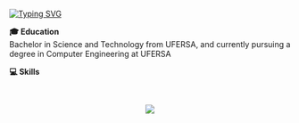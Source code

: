 [![Typing SVG](https://readme-typing-svg.demolab.com?font=Fira+Code&pause=1000&color=FFFFFF&random=false&width=435&lines=Hey%2C+I'm+Enthony+Araujo+)](https://git.io/typing-svg)

**🎓 Education**  
Bachelor in Science and Technology from UFERSA, and currently pursuing a degree in Computer Engineering at UFERSA

**💻 Skills**  
<p align="center">
  <img alt="" src="https://img.shields.io/badge/C-%2300599C.svg?&style=for-the-badge&logo=c&logoColor=white" />
  <img alt="" src="https://img.shields.io/badge/Python-%2314354C.svg?&style=for-the-badge&logo=python&logoColor=white" />
  <img alt="" src="https://img.shields.io/badge/Linux-FCC624?style=for-the-badge&logo=linux&logoColor=black" />
</p>

<p align="center">
  <img src="https://github-readme-stats.vercel.app/api/top-langs/?username=enthonyaraujo&layout=compact&theme=radical&hide_title=true&hide_border=true&bg_color=00000000" />
</p>
